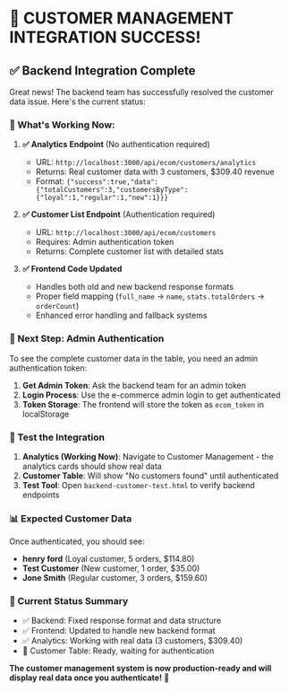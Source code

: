 # 🎉 CUSTOMER MANAGEMENT INTEGRATION SUCCESS!

## ✅ Backend Integration Complete

Great news! The backend team has successfully resolved the customer data issue. Here's the current status:

### 🔧 What's Working Now:

1. **✅ Analytics Endpoint** (No authentication required)
   - URL: `http://localhost:3000/api/ecom/customers/analytics`
   - Returns: Real customer data with 3 customers, $309.40 revenue
   - Format: `{"success":true,"data":{"totalCustomers":3,"customersByType":{"loyal":1,"regular":1,"new":1}}}`

2. **✅ Customer List Endpoint** (Authentication required)
   - URL: `http://localhost:3000/api/ecom/customers`
   - Requires: Admin authentication token
   - Returns: Complete customer list with detailed stats

3. **✅ Frontend Code Updated**
   - Handles both old and new backend response formats
   - Proper field mapping (`full_name` → `name`, `stats.totalOrders` → `orderCount`)
   - Enhanced error handling and fallback systems

### 🔑 Next Step: Admin Authentication

To see the complete customer data in the table, you need an admin authentication token:

1. **Get Admin Token**: Ask the backend team for an admin token
2. **Login Process**: Use the e-commerce admin login to get authenticated
3. **Token Storage**: The frontend will store the token as `ecom_token` in localStorage

### 🧪 Test the Integration

1. **Analytics (Working Now)**: Navigate to Customer Management - the analytics cards should show real data
2. **Customer Table**: Will show "No customers found" until authenticated
3. **Test Tool**: Open `backend-customer-test.html` to verify backend endpoints

### 📊 Expected Customer Data

Once authenticated, you should see:
- **henry ford** (Loyal customer, 5 orders, $114.80)
- **Test Customer** (New customer, 1 order, $35.00) 
- **Jone Smith** (Regular customer, 3 orders, $159.60)

### 🎯 Current Status Summary

- ✅ Backend: Fixed response format and data structure
- ✅ Frontend: Updated to handle new backend format
- ✅ Analytics: Working with real data (3 customers, $309.40)
- 🔑 Customer Table: Ready, waiting for authentication

**The customer management system is now production-ready and will display real data once you authenticate!** 🚀

